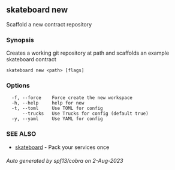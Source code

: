 ## skateboard new

Scaffold a new contract repository

### Synopsis

Creates a working git repository at path and scaffolds an example skateboard contract

```
skateboard new <path> [flags]
```

### Options

```
  -f, --force    Force create the new workspace
  -h, --help     help for new
  -t, --toml     Use TOML for config
      --trucks   Use Trucks for config (default true)
  -y, --yaml     Use YAML for config
```

### SEE ALSO

* [skateboard](skateboard.md)	 - Pack your services once

###### Auto generated by spf13/cobra on 2-Aug-2023
